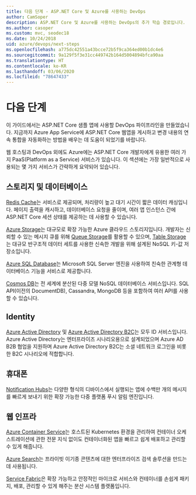 ```yaml
---
title: 다음 단계 - ASP.NET Core 및 Azure를 사용하는 DevOps
author: CamSoper
description: ASP.NET Core 및 Azure를 사용하는 DevOps의 추가 학습 경로입니다.
ms.author: casoper
ms.custom: mvc, seodec18
ms.date: 10/24/2018
uid: azure/devops/next-steps
ms.openlocfilehash: a775dc42551a43bcce72b5f9ca364ed00b1dc4e6
ms.sourcegitcommit: 9a129f5f3e31cc449742b164d5004894bfca90aa
ms.translationtype: HT
ms.contentlocale: ko-KR
ms.lasthandoff: 03/06/2020
ms.locfileid: "78647433"
---
```

# <a name="next-steps"></a>다음 단계

이 가이드에서는 ASP.NET Core 샘플 앱에 사용할 DevOps 파이프라인을 만들었습니다. 지금까지 Azure App Service에 ASP.NET Core 웹앱을 게시하고 변경 내용의 연속 통합을 자동화하는 방법을 배우는 데 도움이 되었기를 바랍니다.

웹 호스팅과 DevOps 외에도 Azure에는 ASP.NET Core 개발자에게 유용한 여러 가지 PaaS(Platform as a Service) 서비스가 있습니다. 이 섹션에는 가장 일반적으로 사용되는 몇 가지 서비스가 간략하게 요약되어 있습니다.

## <a name="storage-and-databases"></a>스토리지 및 데이터베이스

[Redis Cache](/azure/redis-cache/)는 서비스로 제공되며, 처리량이 높고 대기 시간이 짧은 데이터 캐싱입니다. 페이지 출력을 캐시하고, 데이터베이스 요청을 줄이며, 여러 앱 인스턴스 간에 ASP.NET Core 세션 상태를 제공하는 데 사용할 수 있습니다.

[Azure Storage](/azure/storage/)는 대규모로 확장 가능한 Azure 클라우드 스토리지입니다. 개발자는 신뢰할 수 있는 메시지 큐를 위해 [Queue Storage](/azure/storage/queues/storage-queues-introduction)를 활용할 수 있으며, [Table Storage](/azure/storage/tables/table-storage-overview)는 대규모 반구조적 데이터 세트를 사용한 신속한 개발을 위해 설계된 NoSQL 키-값 저장소입니다.

[Azure SQL Database](/azure/sql-database/)는 Microsoft SQL Server 엔진을 사용하여 친숙한 관계형 데이터베이스 기능을 서비스로 제공합니다.

[Cosmos DB](/azure/cosmos-db/)는 전 세계에 분산된 다중 모델 NoSQL 데이터베이스 서비스입니다. SQL API(이전의 DocumentDB), Cassandra, MongoDB 등을 포함하여 여러 API를 사용할 수 있습니다.

## <a name="identity"></a>Identity

[Azure Active Directory](/azure/active-directory/) 및 [Azure Active Directory B2C](/azure/active-directory-b2c/)는 모두 ID 서비스입니다. Azure Active Directory는 엔터프라이즈 시나리오용으로 설계되었으며 Azure AD B2B 협업을 지원하며 Azure Active Directory B2C는 소셜 네트워크 로그인을 비롯한 B2C 시나리오에 적합합니다.

## <a name="mobile"></a>휴대폰

[Notification Hubs](/azure/notification-hubs/)는 다양한 형식의 디바이스에서 실행되는 앱에 수백만 개의 메시지를 빠르게 보내기 위한 확장 가능한 다중 플랫폼 푸시 알림 엔진입니다.

## <a name="web-infrastructure"></a>웹 인프라

[Azure Container Service](/azure/aks/)는 호스트된 Kubernetes 환경을 관리하여 컨테이너 오케스트레이션에 관한 전문 지식 없이도 컨테이너화된 앱을 빠르고 쉽게 배포하고 관리할 수 있게 해줍니다.

[Azure Search](/azure/search/)는 프라이빗 이기종 콘텐츠에 대한 엔터프라이즈 검색 솔루션을 만드는 데 사용됩니다.

[Service Fabric](/azure/service-fabric/)은 확장 가능하고 안정적인 마이크로 서비스와 컨테이너를 손쉽게 패키지, 배포, 관리할 수 있게 해주는 분산 시스템 플랫폼입니다.
